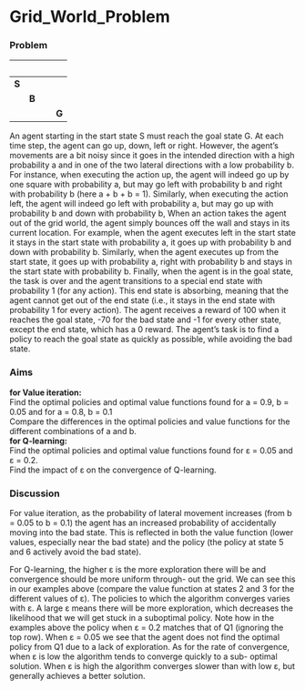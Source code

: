 # Grid_World_Problem
### Problem

|&nbsp;|&nbsp;|&nbsp;|&nbsp;|
|---|---|---|---|
|**S**|&nbsp;|&nbsp;|&nbsp;|
|&nbsp;|**B**|&nbsp;|&nbsp;|
|&nbsp;|&nbsp;|&nbsp;|**G**|

An agent starting in the start state S must reach the goal state G. At each time step, the agent can go up, down, left or right. However, the agent’s movements are a bit noisy since it goes in the intended direction with a high probability a and in one of the two lateral directions with a low probability b. For instance, when executing the action up, the agent will indeed go up by one square with probability a, but may go left with probability b and right with probability b (here a + b + b = 1). Similarly, when executing the action left, the agent will indeed go left with probability a, but may go up with probability b and down with probability b, When an action takes the agent out of the grid world, the agent simply bounces off the wall and stays in its current location. For example, when the agent executes left in the start state it stays in the start state with probability a, it goes up with probability b and down with probability b. Similarly, when the agent executes up from the start state, it goes up with probability a, right with probability b and stays in the start state with probability b. Finally, when the agent is in the goal state, the task is over and the agent transitions to a special end state with probability 1 (for any action). This end state is absorbing, meaning that the agent cannot get out of the end state (i.e., it stays in the end state with probability 1 for every action).The agent receives a reward of 100 when it reaches the goal state, -70 for the bad state and -1 for every other state, except the end state, which has a 0 reward. The agent’s task is to find a policy to reach the goal state as quickly as possible, while avoiding the bad state.

### Aims
**for Value iteration:**   
Find the optimal policies and optimal value functions found for a = 0.9, b = 0.05 and for a = 0.8, b = 0.1  
Compare the differences in the optimal policies and value functions for the different combinations of a and b.  
**for Q-learning:**  
Find the optimal policies and optimal value functions found for ε = 0.05 and ε = 0.2.  
Find the impact of ε on the convergence of Q-learning.

### Discussion  
For value iteration, as the probability of lateral movement increases (from b = 0.05 to b = 0.1) the agent has an increased probability of accidentally moving into the bad state. This is reflected in both the value function (lower values, especially near the bad state) and the policy (the policy at state 5 and 6 actively avoid the bad state).  

For Q-learning, the higher ε is the more exploration there will be and convergence should be more uniform through- out the grid. We can see this in our examples above (compare the value function at states 2 and 3 for the different values of ε). The policies to which the algorithm converges varies with ε. A large ε means there will be more exploration, which decreases the likelihood that we will get stuck in a suboptimal policy. Note how in the examples above the policy when ε = 0.2 matches that of Q1 (ignoring the top row). When ε = 0.05 we see that the agent does not find the optimal policy from Q1 due to a lack of exploration.As for the rate of convergence, when ε is low the algorithm tends to converge quickly to a sub- optimal solution. When ε is high the algorithm converges slower than with low ε, but generally achieves a better solution.